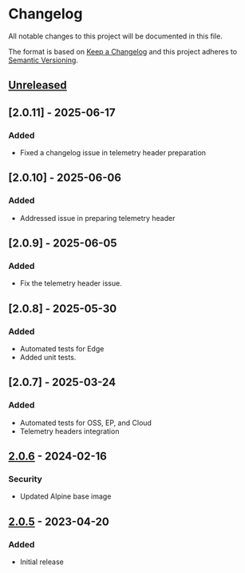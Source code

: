 # Changelog
All notable changes to this project will be documented in this file.

The format is based on [Keep a Changelog](http://keepachangelog.com/en/1.0.0/)
and this project adheres to [Semantic Versioning](http://semver.org/spec/v2.0.0.html).

## [Unreleased]

## [2.0.11] - 2025-06-17

### Added
- Fixed a changelog issue in telemetry header preparation

## [2.0.10] - 2025-06-06

### Added
- Addressed issue in preparing telemetry header

## [2.0.9] - 2025-06-05

### Added
- Fix the telemetry header issue.

## [2.0.8] - 2025-05-30

### Added
- Automated tests for Edge
- Added unit tests.

## [2.0.7] - 2025-03-24

### Added
- Automated tests for OSS, EP, and Cloud
- Telemetry headers integration

## [2.0.6] - 2024-02-16

### Security
- Updated Alpine base image

## [2.0.5] - 2023-04-20

### Added
- Initial release

[Unreleased]: https://github.com/cyberark/conjur-action/compare/v2.0.6...HEAD
[2.0.6]: https://github.com/cyberark/conjur-action/compare/v2.0.5...v2.0.6
[2.0.5]: https://github.com/cyberark/conjur-action/releases/tag/v2.0.5
